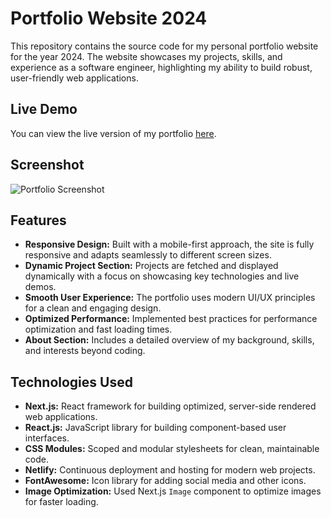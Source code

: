 # Portfolio Website 2024

This repository contains the source code for my personal portfolio website for the year 2024. The website showcases my projects, skills, and experience as a software engineer, highlighting my ability to build robust, user-friendly web applications.

## Live Demo

You can view the live version of my portfolio [here](https://dennisbaksheevportfolio.netlify.app/).

## Screenshot

![Portfolio Screenshot](https://i.ibb.co/dGwdXBX/portfolio-screenshot.png)

## Features

- **Responsive Design:** Built with a mobile-first approach, the site is fully responsive and adapts seamlessly to different screen sizes.
- **Dynamic Project Section:** Projects are fetched and displayed dynamically with a focus on showcasing key technologies and live demos.
- **Smooth User Experience:** The portfolio uses modern UI/UX principles for a clean and engaging design.
- **Optimized Performance:** Implemented best practices for performance optimization and fast loading times.
- **About Section:** Includes a detailed overview of my background, skills, and interests beyond coding.

## Technologies Used

- **Next.js:** React framework for building optimized, server-side rendered web applications.
- **React.js:** JavaScript library for building component-based user interfaces.
- **CSS Modules:** Scoped and modular stylesheets for clean, maintainable code.
- **Netlify:** Continuous deployment and hosting for modern web projects.
- **FontAwesome:** Icon library for adding social media and other icons.
- **Image Optimization:** Used Next.js `Image` component to optimize images for faster loading.
